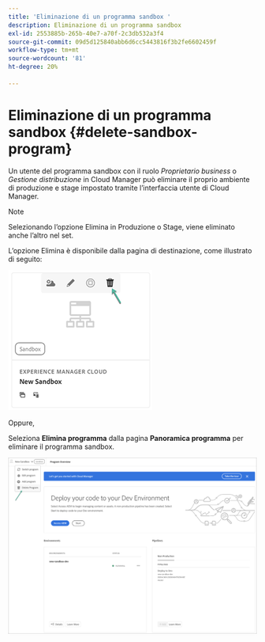 ```yaml
---
title: 'Eliminazione di un programma sandbox '
description: Eliminazione di un programma sandbox
exl-id: 2553885b-265b-40e7-a70f-2c3db532a3f4
source-git-commit: 09d5d125840abb6d6cc5443816f3b2fe6602459f
workflow-type: tm+mt
source-wordcount: '81'
ht-degree: 20%

---
```


# Eliminazione di un programma sandbox {#delete-sandbox-program}

Un utente del programma sandbox con il ruolo *Proprietario business* o *Gestione distribuzione* in Cloud Manager può eliminare il proprio ambiente di produzione e stage impostato tramite l’interfaccia utente di Cloud Manager.

>[!NOTE]
>Selezionando l’opzione Elimina in Produzione o Stage, viene eliminato anche l’altro nel set.

L’opzione Elimina è disponibile dalla pagina di destinazione, come illustrato di seguito:

![](assets/delete-sandbox1.png)

Oppure,

Seleziona **Elimina programma** dalla pagina **Panoramica programma** per eliminare il programma sandbox.

![](assets/delete-sandbox2.png)
